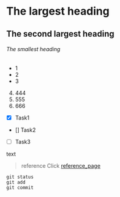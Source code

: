 # The largest heading
## The second largest heading
###### The smallest heading

- 1
- 2
- 3

4. 444
5. 555
6. 666

- [x] Task1
- [] Task2
- [ ] Task3

text

>reference
Click [reference_page](https://help.github.com/ja/github/writing-on-github/basic-writing-and-formatting-syntax)

```
git status
git add
git commit
```
